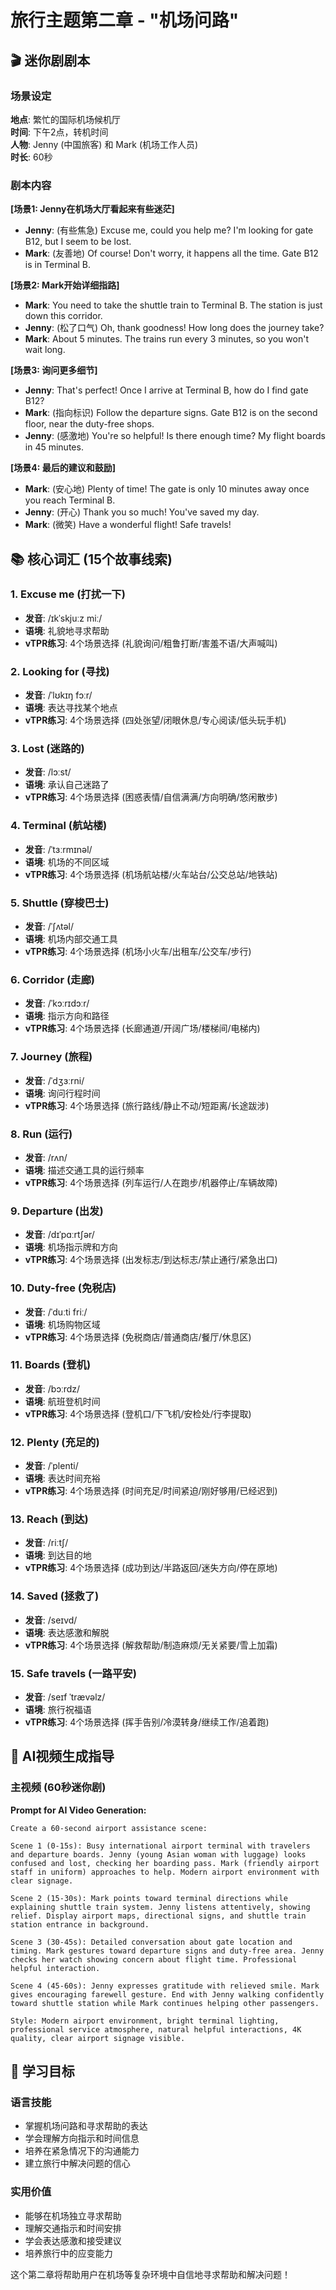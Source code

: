 # 旅行主题第二章 - "机场问路"

## 🎬 迷你剧剧本

### 场景设定
**地点**: 繁忙的国际机场候机厅  
**时间**: 下午2点，转机时间  
**人物**: Jenny (中国旅客) 和 Mark (机场工作人员)  
**时长**: 60秒

### 剧本内容

**[场景1: Jenny在机场大厅看起来有些迷茫]**
- **Jenny**: (有些焦急) Excuse me, could you help me? I'm looking for gate B12, but I seem to be lost.
- **Mark**: (友善地) Of course! Don't worry, it happens all the time. Gate B12 is in Terminal B.

**[场景2: Mark开始详细指路]**
- **Mark**: You need to take the shuttle train to Terminal B. The station is just down this corridor.
- **Jenny**: (松了口气) Oh, thank goodness! How long does the journey take?
- **Mark**: About 5 minutes. The trains run every 3 minutes, so you won't wait long.

**[场景3: 询问更多细节]**
- **Jenny**: That's perfect! Once I arrive at Terminal B, how do I find gate B12?
- **Mark**: (指向标识) Follow the departure signs. Gate B12 is on the second floor, near the duty-free shops.
- **Jenny**: (感激地) You're so helpful! Is there enough time? My flight boards in 45 minutes.

**[场景4: 最后的建议和鼓励]**
- **Mark**: (安心地) Plenty of time! The gate is only 10 minutes away once you reach Terminal B.
- **Jenny**: (开心) Thank you so much! You've saved my day.
- **Mark**: (微笑) Have a wonderful flight! Safe travels!

## 📚 核心词汇 (15个故事线索)

### 1. Excuse me (打扰一下)
- **发音**: /ɪkˈskjuːz miː/
- **语境**: 礼貌地寻求帮助
- **vTPR练习**: 4个场景选择 (礼貌询问/粗鲁打断/害羞不语/大声喊叫)

### 2. Looking for (寻找)
- **发音**: /ˈlʊkɪŋ fɔːr/
- **语境**: 表达寻找某个地点
- **vTPR练习**: 4个场景选择 (四处张望/闭眼休息/专心阅读/低头玩手机)

### 3. Lost (迷路的)
- **发音**: /lɔːst/
- **语境**: 承认自己迷路了
- **vTPR练习**: 4个场景选择 (困惑表情/自信满满/方向明确/悠闲散步)

### 4. Terminal (航站楼)
- **发音**: /ˈtɜːrmɪnəl/
- **语境**: 机场的不同区域
- **vTPR练习**: 4个场景选择 (机场航站楼/火车站台/公交总站/地铁站)

### 5. Shuttle (穿梭巴士)
- **发音**: /ˈʃʌtəl/
- **语境**: 机场内部交通工具
- **vTPR练习**: 4个场景选择 (机场小火车/出租车/公交车/步行)

### 6. Corridor (走廊)
- **发音**: /ˈkɔːrɪdɔːr/
- **语境**: 指示方向和路径
- **vTPR练习**: 4个场景选择 (长廊通道/开阔广场/楼梯间/电梯内)

### 7. Journey (旅程)
- **发音**: /ˈdʒɜːrni/
- **语境**: 询问行程时间
- **vTPR练习**: 4个场景选择 (旅行路线/静止不动/短距离/长途跋涉)

### 8. Run (运行)
- **发音**: /rʌn/
- **语境**: 描述交通工具的运行频率
- **vTPR练习**: 4个场景选择 (列车运行/人在跑步/机器停止/车辆故障)

### 9. Departure (出发)
- **发音**: /dɪˈpɑːrtʃər/
- **语境**: 机场指示牌和方向
- **vTPR练习**: 4个场景选择 (出发标志/到达标志/禁止通行/紧急出口)

### 10. Duty-free (免税店)
- **发音**: /ˈduːti friː/
- **语境**: 机场购物区域
- **vTPR练习**: 4个场景选择 (免税商店/普通商店/餐厅/休息区)

### 11. Boards (登机)
- **发音**: /bɔːrdz/
- **语境**: 航班登机时间
- **vTPR练习**: 4个场景选择 (登机口/下飞机/安检处/行李提取)

### 12. Plenty (充足的)
- **发音**: /ˈplenti/
- **语境**: 表达时间充裕
- **vTPR练习**: 4个场景选择 (时间充足/时间紧迫/刚好够用/已经迟到)

### 13. Reach (到达)
- **发音**: /riːtʃ/
- **语境**: 到达目的地
- **vTPR练习**: 4个场景选择 (成功到达/半路返回/迷失方向/停在原地)

### 14. Saved (拯救了)
- **发音**: /seɪvd/
- **语境**: 表达感激和解脱
- **vTPR练习**: 4个场景选择 (解救帮助/制造麻烦/无关紧要/雪上加霜)

### 15. Safe travels (一路平安)
- **发音**: /seɪf ˈtrævəlz/
- **语境**: 旅行祝福语
- **vTPR练习**: 4个场景选择 (挥手告别/冷漠转身/继续工作/追着跑)

## 🎥 AI视频生成指导

### 主视频 (60秒迷你剧)
**Prompt for AI Video Generation:**
```
Create a 60-second airport assistance scene:

Scene 1 (0-15s): Busy international airport terminal with travelers and departure boards. Jenny (young Asian woman with luggage) looks confused and lost, checking her boarding pass. Mark (friendly airport staff in uniform) approaches to help. Modern airport environment with clear signage.

Scene 2 (15-30s): Mark points toward terminal directions while explaining shuttle train system. Jenny listens attentively, showing relief. Display airport maps, directional signs, and shuttle train station entrance in background.

Scene 3 (30-45s): Detailed conversation about gate location and timing. Mark gestures toward departure signs and duty-free area. Jenny checks her watch showing concern about flight time. Professional helpful interaction.

Scene 4 (45-60s): Jenny expresses gratitude with relieved smile. Mark gives encouraging farewell gesture. End with Jenny walking confidently toward shuttle station while Mark continues helping other passengers.

Style: Modern airport environment, bright terminal lighting, professional service atmosphere, natural helpful interactions, 4K quality, clear airport signage visible.
```

## 🎯 学习目标

### 语言技能
- 掌握机场问路和寻求帮助的表达
- 学会理解方向指示和时间信息
- 培养在紧急情况下的沟通能力
- 建立旅行中解决问题的信心

### 实用价值
- 能够在机场独立寻求帮助
- 理解交通指示和时间安排
- 学会表达感激和接受建议
- 培养旅行中的应变能力

这个第二章将帮助用户在机场等复杂环境中自信地寻求帮助和解决问题！